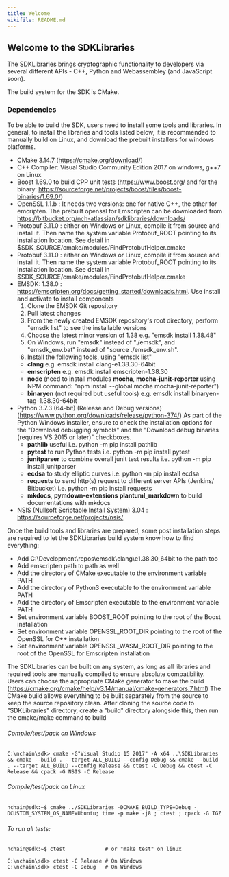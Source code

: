 ```yaml
---
title: Welcome
wikifile: README.md
---
```


## Welcome to the SDKLibraries

The SDKLibraries brings cryptographic functionality to developers via several different APIs - C++, Python and Webassembley (and JavaScript soon). 

The build system for the SDK is CMake.

### Dependencies

To be able to build the SDK, users need to install some tools and libraries. In general, to install the libraries and tools listed below, it is recommended to manually build on Linux, and download the prebuilt installers for windows platforms.

- CMake 3.14.7 (https://cmake.org/download/)
- C++ Compiler: Visual Studio Community Edition 2017 on windows, g++7 on Linux
- Boost 1.69.0 to build CPP unit tests (https://www.boost.org/ and for the binary: https://sourceforge.net/projects/boost/files/boost-binaries/1.69.0/)
- OpenSSL 1.1.b : It needs two versions: one for native C++, the other for emcripten. The prebuilt openssl for Emscripten can be downloaded from https://bitbucket.org/nch-atlassian/sdklibraries/downloads/
- Protobuf 3.11.0 : either on Windows or Linux, compile it from source and install it. Then name the system variable Protobuf_ROOT pointing to its installation location. See detail in $SDK_SOURCE/cmake/modules/FindProtobufHelper.cmake
- Protobuf 3.11.0 : either on Windows or Linux, compile it from source and install it. Then name the system variable Protobuf_ROOT pointing to its installation location. See detail in $SDK_SOURCE/cmake/modules/FindProtobufHelper.cmake
- EMSDK: 1.38.0 : https://emscripten.org/docs/getting_started/downloads.html.
    Use install and activate to install components
    1. Clone the EMSDK Git repository
    2. Pull latest changes
    3. From the newly created EMSDK repository's root directory, perform "emsdk list" to see the installable versions
    4. Choose the latest minor version of 1.38 e.g. "emsdk install 1.38.48"
    5. On Windows, run "emsdk" instead of "./emsdk", and "emsdk_env.bat" instead of "source ./emsdk_env.sh".
    6. Install the following tools, using "emsdk list"
    - **clang**  e.g. emsdk install clang-e1.38.30-64bit
    - **emscripten**  e.g. emsdk install emscripten-1.38.30
    - **node** (need to install modules **mocha**, **mocha-junit-reporter** using NPM command: "npm install --global mocha mocha-junit-reporter")
    - **binaryen** (not required  but useful tools)  e.g. emsdk install binaryen-tag-1.38.30-64bit
- Python 3.7.3 (64-bit) (Release and Debug versions) (https://www.python.org/downloads/release/python-374/)
    As part of the Python Windows installer, ensure to check the installation options for the "Download debugging symbols" and the "Download debug binaries (requires VS 2015 or later)" checkboxes.
    - **pathlib**       useful i.e. python -m pip install pathlib
    - **pytest**        to run Python tests i.e. python -m pip install pytest
    - **junitparser**   to combine overall junit test results i.e. python -m pip install junitparser
    - **ecdsa**         to study elliptic curves i.e. python -m pip install ecdsa
    - **requests**      to send http(s) request to different server APIs (Jenkins/ Bitbucket) i.e. python -m pip install requests
    - **mkdocs**, **pymdown-extensions** **plantuml_markdown**  to build documentations with mkdocs
- NSIS (Nullsoft Scriptable Install System) 3.04 : https://sourceforge.net/projects/nsis/

Once the build tools and libraries are prepared, some post installation steps are required to let the SDKLibraries build system know how to find everything:

- Add C:\Development\repos\emsdk\clang\e1.38.30_64bit to the path too
- Add emscripten path to path as well
- Add the directory of CMake executable to the environment variable PATH
- Add the directory of Python3 executable to the environment variable PATH
- Add the directory of Emscripten executable to the environment variable PATH
- Set environment variable BOOST_ROOT pointing to the root of the Boost installation
- Set environment variable OPENSSL_ROOT_DIR pointing to the root of the OpenSSL for C++ installation
- Set environment variable OPENSSL_WASM_ROOT_DIR pointing to the root of the OpenSSL for Emscripten installation

The SDKLibraries can be built on any system, as long as all libraries and required tools are manually compiled to ensure absolute compatibility. Users can choose the appropriate CMake generator to make the build (https://cmake.org/cmake/help/v3.14/manual/cmake-generators.7.html)
The CMake build allows everything to be built separately from the source to keep the source repository clean. After cloning the source code to "SDKLibraries" directory, create a "build" directory alongside this, then run the cmake/make command to build

###### Compile/test/pack on Windows
```console
C:\nchain\sdk> cmake -G"Visual Studio 15 2017" -A x64 ..\SDKLibraries && cmake --build . --target ALL_BUILD --config Debug && cmake --build . --target ALL_BUILD --config Release && ctest -C Debug && ctest -C Release && cpack -G NSIS -C Release
```

###### Compile/test/pack on Linux
```console
nchain@sdk:~$ cmake ../SDKLibraries -DCMAKE_BUILD_TYPE=Debug -DCUSTOM_SYSTEM_OS_NAME=Ubuntu; time -p make -j8 ; ctest ; cpack -G TGZ
```

###### To run all tests:
```console
nchain@sdk:~$ ctest             # or "make test" on linux

C:\nchain\sdk> ctest -C Release # On Windows
C:\nchain\sdk> ctest -C Debug   # On Windows
```